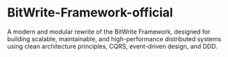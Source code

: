 # BitWrite-Framework-official
A modern and modular rewrite of the BitWrite Framework, designed for building scalable, maintainable, and high-performance distributed systems using clean architecture principles, CQRS, event-driven design, and DDD.
